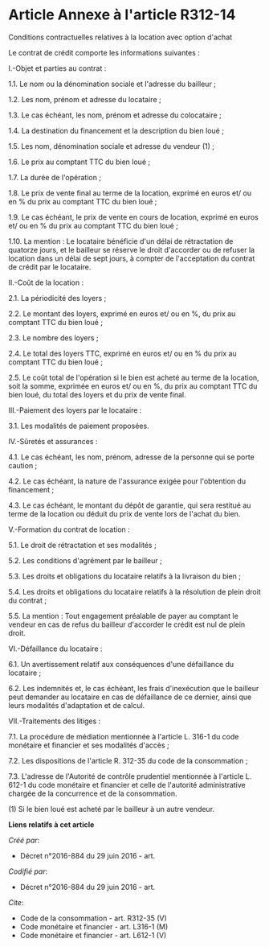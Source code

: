 # Article Annexe à l'article R312-14

Conditions contractuelles relatives à la location avec option d'achat 

Le contrat de crédit comporte les informations suivantes : 

I.-Objet et parties au contrat : 

1.1. Le nom ou la dénomination sociale et l'adresse du bailleur ; 

1.2. Les nom, prénom et adresse du locataire ; 

1.3. Le cas échéant, les nom, prénom et adresse du colocataire ; 

1.4. La destination du financement et la description du bien loué ; 

1.5. Les nom, dénomination sociale et adresse du vendeur (1) ; 

1.6. Le prix au comptant TTC du bien loué ; 

1.7. La durée de l'opération ; 

1.8. Le prix de vente final au terme de la location, exprimé en euros et/ ou en % du prix au comptant TTC du bien loué ; 

1.9. Le cas échéant, le prix de vente en cours de location, exprimé en euros et/ ou en % du prix au comptant TTC du bien
loué ; 

1.10. La mention : Le locataire bénéficie d'un délai de rétractation de quatorze jours, et le bailleur se réserve le droit
d'accorder ou de refuser la location dans un délai de sept jours, à compter de l'acceptation du contrat de crédit par le
locataire. 

II.-Coût de la location : 

2.1. La périodicité des loyers ; 

2.2. Le montant des loyers, exprimé en euros et/ ou en %, du prix au comptant TTC du bien loué ; 

2.3. Le nombre des loyers ; 

2.4. Le total des loyers TTC, exprimé en euros et/ ou en % du prix au comptant TTC du bien loué ; 

2.5. Le coût total de l'opération si le bien est acheté au terme de la location, soit la somme, exprimée en euros et/ ou en
%, du prix au comptant TTC du bien loué, du total des loyers et du prix de vente final. 

III.-Paiement des loyers par le locataire : 

3.1. Les modalités de paiement proposées. 

IV.-Sûretés et assurances : 

4.1. Le cas échéant, les nom, prénom, adresse de la personne qui se porte caution ; 

4.2. Le cas échéant, la nature de l'assurance exigée pour l'obtention du financement ; 

4.3. Le cas échéant, le montant du dépôt de garantie, qui sera restitué au terme de la location ou déduit du prix de vente
lors de l'achat du bien. 

V.-Formation du contrat de location : 

5.1. Le droit de rétractation et ses modalités ; 

5.2. Les conditions d'agrément par le bailleur ; 

5.3. Les droits et obligations du locataire relatifs à la livraison du bien ; 

5.4. Les droits et obligations du locataire relatifs à la résolution de plein droit du contrat ; 

5.5. La mention : Tout engagement préalable de payer au comptant le vendeur en cas de refus du bailleur d'accorder le crédit
est nul de plein droit. 

VI.-Défaillance du locataire : 

6.1. Un avertissement relatif aux conséquences d'une défaillance du locataire ; 

6.2. Les indemnités et, le cas échéant, les frais d'inexécution que le bailleur peut demander au locataire en cas de
défaillance de ce dernier, ainsi que leurs modalités d'adaptation et de calcul. 

VII.-Traitements des litiges : 

7.1. La procédure de médiation mentionnée à l'article L. 316-1 du code monétaire et financier et ses modalités d'accès ; 

7.2. Les dispositions de l'article R. 312-35 du code de la consommation ; 

7.3. L'adresse de l'Autorité de contrôle prudentiel mentionnée à l'article L. 612-1 du code monétaire et financier et celle
de l'autorité administrative chargée de la concurrence et de la consommation. 

(1) Si le bien loué est acheté par le bailleur à un autre vendeur.

**Liens relatifs à cet article**

_Créé par_:

  - Décret n°2016-884 du 29 juin 2016 - art.

_Codifié par_:

  - Décret n°2016-884 du 29 juin 2016 - art.

_Cite_:

  - Code de la consommation - art. R312-35 (V)
  - Code monétaire et financier - art. L316-1 (M)
  - Code monétaire et financier - art. L612-1 (V)
